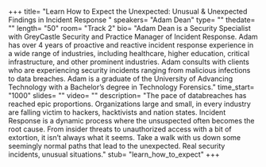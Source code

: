 +++
title= "Learn How to Expect the Unexpected: Unusual &amp; Unexpected Findings in Incident Response "
speakers= "Adam Dean"
type= ""
thedate= ""
length= "50"
room= "Track 2"
bio= "Adam Dean is a Security Specialist with GreyCastle Security and Practice Manager of Incident Response. Adam has over 4 years of proactive and reactive incident response experience in a wide range of industries, including healthcare, higher education, critical infrastructure, and other prominent industries. Adam consults with clients who are experiencing security incidents ranging from malicious infections to data breaches. Adam is a graduate of the University of Advancing Technology with a Bachelor’s degree in Technology Forensics."
time_start= "1000"
slides= ""
video= ""
description= "The pace of databreaches has reached epic proportions. Organizations large and small, in every industry are falling victim to hackers, hacktivists and nation states. Incident Response is a dynamic process where the unsuspected often becomes the root cause. From insider threats to unauthorized access with a bit of extortion, it isn’t always what it seems. Take a walk with us down some seemingly normal paths that lead to the unexpected. Real security incidents, unusual situations."
stub= "learn_how_to_expect"
+++
